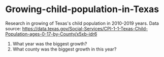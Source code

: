 # Growing-child-population-in-Texas
Research in growing of Texas's child population in 2010-2019 years. 
Data source:
https://data.texas.gov/Social-Services/CPI-1-1-Texas-Child-Population-ages-0-17-by-County/x5xb-idr6
1. What year was the biggest growth?
2. What county was the biggest growth in this year?
